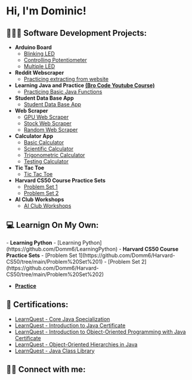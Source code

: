 <h1>Hi, I'm Dominic! 

<h2>👨🏾‍💻  Software Development Projects:</h2>

- <b>Arduino Board</b>
  - [Blinking LED](https://github.com/Domm6/ArduinoProjectss/blob/main/BlinkingLED/BlinkingLED.ino)
  - [Controlling Potentiometer](https://github.com/Domm6/ArduinoProjectss/blob/main/ControlPotentiometer/ControlPotentiometer.ino)
  - [Multiple LED](https://github.com/Domm6/ArduinoProjectss/blob/main/MultipleLED/MultipleLED.ino)
- <b>Reddit Webscraper</b>
  - [Practicing extracting from website](https://github.com/Domm6/RedditWebScraper/blob/main/main.py)
- <b>Learning Java and Practice <a href="https://www.youtube.com/watch?v=xk4_1vDrzzo&t=18059s">(Bro Code Youtube Course)</a></b>
  - [Practicing Basic Java Functions](https://github.com/Domm6/LearningJava/tree/main/src)
- <b>Student Data Base App</b>
  - [Student Data Base App](https://github.com/Domm6/Student-Data-Base-App/blob/main/Student%20Management%20System/StudentDataBaseApp.java)
- <b>Web Scraper</b>
  - [GPU Web Scraper](https://github.com/Domm6/Web-Scraper/blob/main/src/GPUWebScraper.java)
  - [Stock Web Scraper](https://github.com/Domm6/Web-Scraper/blob/main/src/stockWebScraper.java)
  - [Random Web Scraper](https://github.com/Domm6/Web-Scraper/blob/main/src/randomWebScraper.java)
- <b>Calculator App</b>
  - [Basic Calculator](https://github.com/Domm6/Calculator-App/blob/main/BasicCalculator.java)
  - [Scientific Calculator](https://github.com/Domm6/Calculator-App/blob/main/ScientificCalculator.java)
  - [Trigonometric Calculator](https://github.com/Domm6/Calculator-App/blob/main/TrigonometricCalculator.java) 
  - [Testing Calculator](https://github.com/Domm6/Calculator-App/blob/main/TestingCalculator.java)
- <b>Tic Tac Toe</b>
  - [Tic Tac Toe](https://github.com/Domm6/Tic-Tac-Toe/blob/main/TicTacToe.java)
- <b>Harvard CS50 Course Practice Sets</b>
  - [Problem Set 1](https://github.com/Domm6/Harvard-CS50/tree/main/Problem%20Set%201)
  - [Problem Set 2](https://github.com/Domm6/Harvard-CS50/tree/main/Problem%20Set%202)
- <b>AI Club Workshops</b>
  - [AI Club Workshops](https://github.com/Domm6/AIClubWorkshops)
  
<h2>💻  Learnign On My Own:</h2>
- <b>Learning Python</b>
  - [Learning Python](https://github.com/Domm6/LearningPython)
- <b>Harvard CS50 Course Practice Sets</b>
  - [Problem Set 1](https://github.com/Domm6/Harvard-CS50/tree/main/Problem%20Set%201)
  - [Problem Set 2](https://github.com/Domm6/Harvard-CS50/tree/main/Problem%20Set%202)
  
- <b><a href="https://github.com/Domm6/Data-Structures-Algo-Practice/tree/main/src">Practice</a></b>

<h2>📄  Certifications:</h2>

- [LearnQuest - Core Java Specialization ](https://www.coursera.org/account/accomplishments/specialization/6KN3QRR3WXP2)
- [LearnQuest - Introduction to Java Certificate](https://coursera.org/share/f7a93889b1c4c561d538311383b070cf)
- [LearnQuest - Introduction to Object-Oriented Programming with Java Certificate](https://www.coursera.org/account/accomplishments/verify/TKYENRQGXGD5)
- [LearnQuest - Object-Oriented Hierarchies in Java](https://www.coursera.org/account/accomplishments/verify/45MEE57CYH25)
- [LearnQuest - Java Class Library](https://www.coursera.org/account/accomplishments/verify/324RCD52GET9)

<h2>🤳🏾  Connect with me:</h2>



<!--
**joshmadakor1/joshmadakor1** is a ✨ _special_ ✨ repository because its `README.md` (this file) appears on your GitHub profile.

Here are some ideas to get you started:

- 🔭 I’m currently working on ...
- 🌱 I’m currently learning ...
- 👯 I’m looking to collaborate on ...
- 🤔 I’m looking for help with ...
- 💬 Ask me about ...
- 📫 How to reach me: ...
- 😄 Pronouns: ...
- ⚡ Fun fact: ...
-->
